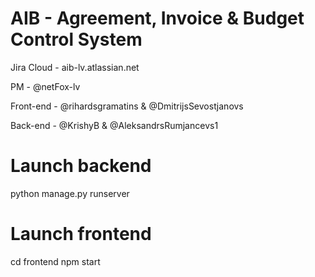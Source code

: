 # AIB - Agreement, Invoice & Budget Control System

Jira Cloud - aib-lv.atlassian.net

PM - @netFox-lv 

Front-end - @rihardsgramatins & @DmitrijsSevostjanovs

Back-end - @KrishyB & @AleksandrsRumjancevs1

# Launch backend 

python manage.py runserver

# Launch frontend

cd frontend
npm start
